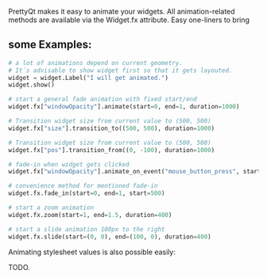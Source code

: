 PrettyQt makes it easy to animate your widgets.
All animation-related methods are available via the Widget.fx attribute.
Easy one-liners to bring

## some Examples:
```py
# a lot of animations depend on current geometry.
# It´s advisable to show widget first so that it gets layouted.
widget = widget.Label("I will get animated.")
widget.show()

# start a general fade animation with fixed start/end
widget.fx["windowOpacity"].animate(start=0, end=1, duration=1000)

# Transition widget size from current value to (500, 500)
widget.fx["size"].transition_to((500, 500), duration=1000)

# Transition widget size from current value to (500, 500)
widget.fx["pos"].transition_from((0, -100), duration=1000)

# fade-in when widget gets clicked
widget.fx["windowOpacity"].animate_on_event("mouse_button_press", start=0, end=1)

# convenience method for mentioned fade-in
widget.fx.fade_in(start=0, end=1, start=500)

# start a zoom animation
widget.fx.zoom(start=1, end=1.5, duration=400)

# start a slide animation 100px to the right
widget.fx.slide(start=(0, 0), end=(100, 0), duration=400)
```

Animating stylesheet values is also possible easily:

TODO.







